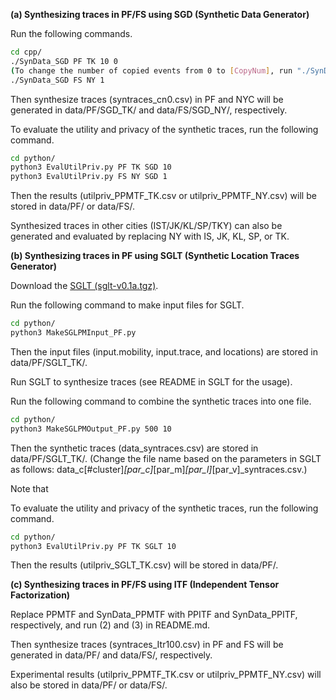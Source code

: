 **(a) Synthesizing traces in PF/FS using SGD (Synthetic Data Generator)**

Run the following commands.

```bash
cd cpp/
./SynData_SGD PF TK 10 0
(To change the number of copied events from 0 to [CopyNum], run "./SynData_SGD PF TK 10 [CopyNum]".)
./SynData_SGD FS NY 1
```

Then synthesize traces (syntraces_cn0.csv) in PF and NYC will be generated in data/PF/SGD_TK/ and data/FS/SGD_NY/, respectively.

To evaluate the utility and privacy of the synthetic traces, run the following command.

```bash
cd python/
python3 EvalUtilPriv.py PF TK SGD 10
python3 EvalUtilPriv.py FS NY SGD 1
```

Then the results (utilpriv_PPMTF_TK.csv or utilpriv_PPMTF_NY.csv) will be stored in data/PF/ or data/FS/.

Synthesized traces in other cities (IST/JK/KL/SP/TKY) can also be generated and evaluated by replacing NY with IS, JK, KL, SP, or TK.

**(b) Synthesizing traces in PF using SGLT (Synthetic Location Traces Generator)**

Download the [SGLT (sglt-v0.1a.tgz)](https://vbinds.ch/node/70).

Run the following command to make input files for SGLT.

```bash
cd python/
python3 MakeSGLPMInput_PF.py
```

Then the input files (input.mobility, input.trace, and locations) are stored in data/PF/SGLT_TK/.

Run SGLT to synthesize traces (see README in SGLT for the usage).

Run the following command to combine the synthetic traces into one file.

```bash
cd python/
python3 MakeSGLPMOutput_PF.py 500 10
```

Then the synthetic traces (data_syntraces.csv) are stored in data/PF/SGLT_TK/.
(Change the file name based on the parameters in SGLT as follows: data_c[#cluster]_[par_c]_[par_m]_[par_l]_[par_v]_syntraces.csv.)

Note that 

To evaluate the utility and privacy of the synthetic traces, run the following command.

```bash
cd python/
python3 EvalUtilPriv.py PF TK SGLT 10
```

Then the results (utilpriv_SGLT_TK.csv) will be stored in data/PF/.

**(c) Synthesizing traces in PF/FS using ITF (Independent Tensor Factorization)**

Replace PPMTF and SynData_PPMTF with PPITF and SynData_PPITF, respectively, and run (2) and (3) in README.md.

Then synthesize traces (syntraces_Itr100.csv) in PF and FS will be generated in data/PF/ and data/FS/, respectively. 

Experimental results (utilpriv_PPMTF_TK.csv or utilpriv_PPMTF_NY.csv) will also be stored in data/PF/ or data/FS/.
